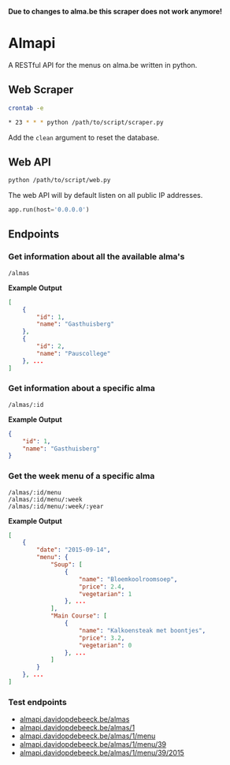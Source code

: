 
**Due to changes to alma.be this scraper does not work anymore!**

# Almapi
A RESTful API for the menus on alma.be written in python.

## Web Scraper
```sh
crontab -e
```
```sh
* 23 * * * python /path/to/script/scraper.py
```
Add the `clean` argument to reset the database.
## Web API
```sh
python /path/to/script/web.py
```
The web API will by default listen on all public IP addresses.
```python
app.run(host='0.0.0.0')
```
## Endpoints
### Get information about all the available alma's
```
/almas
```
**Example Output**
```json
[
    {
        "id": 1, 
        "name": "Gasthuisberg"
    }, 
    {
        "id": 2, 
        "name": "Pauscollege"
    }, ...
]
```
### Get information about a specific alma
```
/almas/:id
```
**Example Output**
```json
{
    "id": 1, 
    "name": "Gasthuisberg"
}
```
### Get the week menu of a specific alma
```
/almas/:id/menu
/almas/:id/menu/:week
/almas/:id/menu/:week/:year
```
**Example Output**
```json
[
    {
        "date": "2015-09-14",
        "menu": {
            "Soup": [
                {
                    "name": "Bloemkoolroomsoep",
                    "price": 2.4,
                    "vegetarian": 1
                }, ...
            ],
            "Main Course": [
                {
                    "name": "Kalkoensteak met boontjes",
                    "price": 3.2,
                    "vegetarian": 0
                }, ...
            ]
        }
    }, ...
]
```
### Test endpoints
* [almapi.davidopdebeeck.be/almas](http://almapi.davidopdebeeck.be/almas)
* [almapi.davidopdebeeck.be/almas/1](http://almapi.davidopdebeeck.be/almas/1)
* [almapi.davidopdebeeck.be/almas/1/menu](http://almapi.davidopdebeeck.be/almas/1/menu)
* [almapi.davidopdebeeck.be/almas/1/menu/39](http://almapi.davidopdebeeck.be/almas/1/menu/39)
* [almapi.davidopdebeeck.be/almas/1/menu/39/2015](http://almapi.davidopdebeeck.be/almas/1/menu/39/2015)
